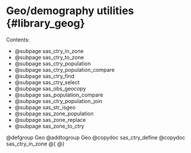 # Geo/demography utilities {#library_geog}

Contents:

- @subpage sas_ctry_in_zone
- @subpage sas_ctry_to_zone
- @subpage sas_ctry_population
- @subpage sas_ctry_population_compare
- @subpage sas_ctry_find
- @subpage sas_ctry_select
- @subpage sas_obs_geocopy
- @subpage sas_population_compare
- @subpage sas_ctry_population_join
- @subpage sas_str_isgeo
- @subpage sas_zone_population
- @subpage sas_zone_replace
- @subpage sas_zone_to_ctry

@defgroup Geo
@addtogroup Geo
@copydoc sas_ctry_define
@copydoc sas_ctry_in_zone
@{
@}
